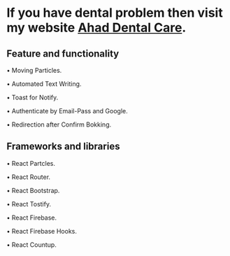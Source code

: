 
# If you have dental problem then visit my website [Ahad Dental Care](https://dentist-assignment-10.web.app/).

## Feature and functionality 

• Moving Particles.

• Automated Text Writing.

• Toast for Notify.

• Authenticate by Email-Pass and Google.

• Redirection after Confirm Bokking.

## Frameworks and libraries
• React Partcles.

• React Router.

• React Bootstrap.

• React Tostify.

• React Firebase.

• React Firebase Hooks.

• React Countup.

